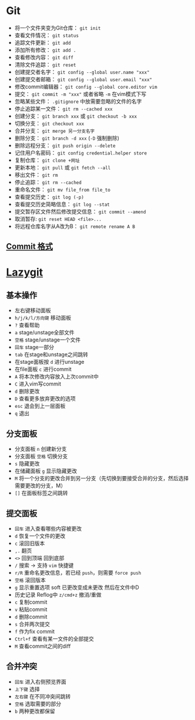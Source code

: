 # Git

- 将一个文件夹变为Git仓库： `git init`
- 查看文件情况： `git status`
- 追踪文件更新： `git add`
- 添加所有修改： `git add .`
- 查看修改内容： `git diff`
- 清除文件追踪： `git reset`
- 创建提交者名字： `git config --global user.name "xxx"`
- 创建提交者邮箱： `git config --global user.email "xxx"`
- 修改commit编辑器： `git config --global core.editor vim`
- 提交： `git commit -m "xxx"` 或者省略 `-m` 在vim模式下写
- 忽略某些文件： `.gitignore` 中放需要忽略的文件的名字
- 停止追踪某一文件： `git rm --cached xxx`
- 创建分支： `git branch xxx` 或 `git checkout -b xxx`
- 切换分支： `git checkout xxx`
- 合并分支： `git merge 另一分支名字`
- 删除分支： `git branch -d xxx` (`-D` 强制删除)
- 删除远程分支： `git push origin --delete`
- 记住用户名密码： `git config credential.helper store`
- 复制仓库： `git clone +网址`
- 更新本地： `git pull` 或 `git fetch --all`
- 移出文件： `git rm`
- 停止追踪： `git rm --cached`
- 重命名文件： `git mv file_from file_to`
- 查看提交历史： `git log (-p)`
- 查看提交历史简略信息： `git log --stat`
- 提交暂存区文件然后修改提交信息： `git commit --amend`
- 取消暂存: `git reset HEAD <file>...`
- 将远程仓库名字从A改为B： `git remote rename A B`

## [Commit 格式](https://www.conventionalcommits.org/en/v1.0.0/)

# [Lazygit](https://github.com/jesseduffield/lazygit)

## 基本操作

- 左右键移动面板
- `h/j/k/l/方向键` 移动面板
- `?` 查看帮助
- `a` stage/unstage全部文件
- `空格` stage/unstage一个文件
- `回车` stage一部分
- `tab` 在stage和unstage之间跳转
- 在stage面板按 `d` 进行unstage
- 在file面板 `c` 进行commit
- `A` 将本次修改内容放入上次commit中
- `C` 进入vim写commit
- `d` 删除更改
- `D` 查看更多放弃更改的选项
- `esc` 退会到上一层面板
- `q` 退出

## 分支面板

- 分支面板 `n` 创建新分支
- 分支面板 `空格` 切换分支
- `s` 隐藏更改
- 在储藏面板 `g` 显示隐藏更改
- `M` 将一个分支的更改合并到另一分支（先切换到要接受合并的分支，然后选择需要更改的分支，M）
- `[]` 在面板标签之间跳转

## 提交面板

- `回车` 进入查看哪些内容被更改
- `d` 恢复一个文件的更改
- `c` 滚回旧版本
- `,.` 翻页
- `<>` 回到顶端 回到底部
- `/` 搜索 -> 支持 `vim` 快捷键
- `r/R` 重命名更改信息，若已经 `push`，则需要 `force push`
- `空格` 滚回版本
- `g` 显示重置选项 soft 已更改变成未更改 然后在文件中D
- 历史记录 Reflog中 `z/cmd+z` 撤消/重做
- `c` 复制commit
- `v` 粘贴commit
- `d` 删除commit
- `s` 合并两次提交
- `f` 作为fix commit
- `Ctrl+f` 查看有某一文件的全部提交
- `M` 查看commit之间的diff

## 合并冲突

- `回车` 进入右侧预览界面
- `上下键` 选择
- `左右键` 在不同冲突间跳转
- `空格` 选取需要的部分
- `b` 两种更改都保留